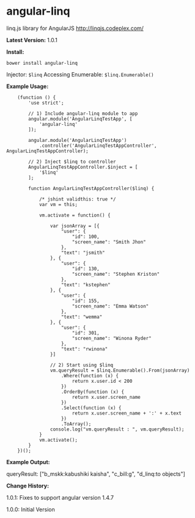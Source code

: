# angular-linq
linq.js library for AngularJS
http://linqjs.codeplex.com/

**Latest Version:** 1.0.1

**Install:**

```
bower install angular-linq
```

Injector: ``` $linq ```
Accessing Enumerable: ``` $linq.Enumerable() ```


**Example Usage:**

```
	(function () {
		'use strict';

		// 1) Include angular-linq module to app 
		angular.module('AngularLinqTestApp', [
			'angular-linq'
		]);
		
		angular.module('AngularLinqTestApp')
			.controller('AngularLinqTestAppController', AngularLinqTestAppController);

		// 2) Inject $linq to controller
		AngularLinqTestAppController.$inject = [
			'$linq'
		];

		function AngularLinqTestAppController($linq) {

			/* jshint validthis: true */
			var vm = this;
			
			vm.activate = function() {
			
				var jsonArray = [{
					"user": {
						"id": 100,
						"screen_name": "Smith Jhon"
					},
					"text": "jsmith"
				}, {
					"user": {
						"id": 130,
						"screen_name": "Stephen Kriston"
					},
					"text": "kstephen"
				}, {
					"user": {
						"id": 155,
						"screen_name": "Emma Watson"
					},
					"text": "wemma"
				}, {
					"user": {
						"id": 301,
						"screen_name": "Winona Ryder"
					},
					"text": "rwinona"
				}]
				
				// 2) Start using $linq
				vm.queryResult = $linq.Enumerable().From(jsonArray)
					.Where(function (x) {
						return x.user.id < 200
					})
					.OrderBy(function (x) {
						return x.user.screen_name
					})
					.Select(function (x) {
						return x.user.screen_name + ':' + x.text
					})
					.ToArray();
				console.log("vm.queryResult : ", vm.queryResult);
			}
			vm.activate();
		}
	})();

```
**Example Output:**

queryResult: ["b_mskk:kabushiki kaisha", "c_bill:g", "d_linq:to objects"]





**Change History:**

1.0.1:
Fixes to support angular version 1.4.7

1.0.0:
Initial Version